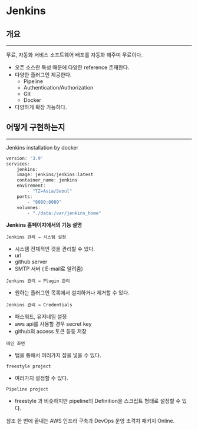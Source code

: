 # Jenkins

## 개요

---

무료, 자동화 서비스 소프트웨어 배포를 자동화 해주며 무료이다.

- 오픈 소스란 특성 때문에 다양한 reference 존재한다.
- 다양한 플러그인 제공한다.
    - Pipeline
    - Authentication/Authorization
    - Git
    - Docker
- 다양하게 확장 가능하다.

## 어떻게 구현하는지

---

Jenkins installation by docker

```jsx
version: '3.9'
services:
	jenkins:
	image: jenkins/jenkins:latest
	container_name: jenkins
	envirement:
		- "TZ=Asia/Seoul"
	ports:
		- "8080:8080"
	volumnes:
		- "./data:/var/jenkins_home"
```

**Jenkins 홈페이지에서의 기능 설명**

`Jenkins 관리 → 시스템 설정` 

- 시스템 전체적인 것을 관리할 수 있다.
- url
- github server
- SMTP 서버 ( E-mail로 알려줌)

`Jenkins 관리 → Plugin 관리`

- 원하는 플러그인 목록에서 설치하거나 제거할 수 있다.

`Jenkins 관리 → Credentials` 

- 패스워드, 유저네임 설정
- aws api를 사용할 경우 secret key
- github의 access 토큰 등등 저장

`메인 화면`

- 탭을 통해서 여러가지 잡을 넣을 수 있다.

`freestyle project`

- 여러가지 설정할 수 있다.

`Pipeline project`

- freestyle 과 비슷하지만 pipeline의 Definition을 스크립트 형태로 설정할 수 있다.


참조
한 번에 끝내는 AWS 인프라 구축과 DevOps 운영 초격차 패키지 Online.
